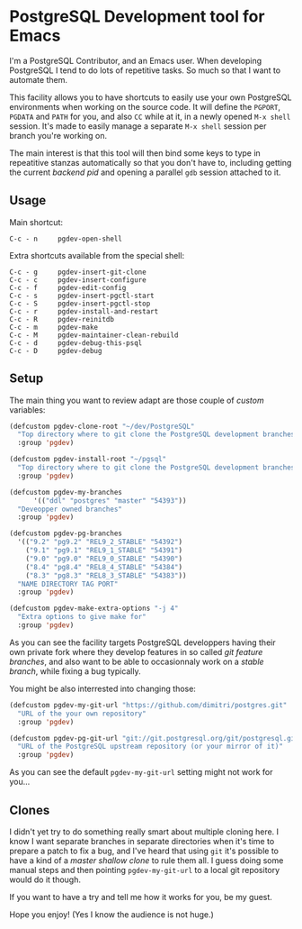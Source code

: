 # PostgreSQL Development tool for Emacs

I'm a PostgreSQL Contributor, and an Emacs user. When developing PostgreSQL
I tend to do lots of repetitive tasks. So much so that I want to automate
them.

This facility allows you to have shortcuts to easily use your own PostgreSQL
environments when working on the source code. It will define the `PGPORT`,
`PGDATA` and `PATH` for you, and also `CC` while at it, in a newly opened
`M-x shell` session. It's made to easily manage a separate `M-x shell`
session per branch you're working on.

The main interest is that this tool will then bind some keys to type in
repeatitive stanzas automatically so that you don't have to, including
getting the current *backend pid* and opening a parallel `gdb` session
attached to it.

## Usage

Main shortcut:

    C-c - n     pgdev-open-shell

Extra shortcuts available from the special shell:

    C-c - g		pgdev-insert-git-clone
    C-c - c		pgdev-insert-configure
    C-c - f		pgdev-edit-config
    C-c - s		pgdev-insert-pgctl-start
    C-c - S		pgdev-insert-pgctl-stop
    C-c - r     pgdev-install-and-restart
    C-c - R		pgdev-reinitdb
    C-c - m		pgdev-make
    C-c - M		pgdev-maintainer-clean-rebuild
    C-c - d		pgdev-debug-this-psql
    C-c - D		pgdev-debug

## Setup

The main thing you want to review adapt are those couple of *custom*
variables:

~~~lisp
(defcustom pgdev-clone-root "~/dev/PostgreSQL"
  "Top directory where to git clone the PostgreSQL development branches"
  :group 'pgdev)

(defcustom pgdev-install-root "~/pgsql"
  "Top directory where to git clone the PostgreSQL development branches"
  :group 'pgdev)

(defcustom pgdev-my-branches
      '(("ddl" "postgres" "master" "54393"))
  "Deveopper owned branches"
  :group 'pgdev)

(defcustom pgdev-pg-branches
  '(("9.2" "pg9.2" "REL9_2_STABLE" "54392")
    ("9.1" "pg9.1" "REL9_1_STABLE" "54391")
    ("9.0" "pg9.0" "REL9_0_STABLE" "54390")
    ("8.4" "pg8.4" "REL8_4_STABLE" "54384")
    ("8.3" "pg8.3" "REL8_3_STABLE" "54383"))
  "NAME DIRECTORY TAG PORT"
  :group 'pgdev)

(defcustom pgdev-make-extra-options "-j 4"
  "Extra options to give make for"
  :group 'pgdev)
~~~

As you can see the facility targets PostgreSQL developpers having their own
private fork where they develop features in so called *git feature
branches*, and also want to be able to occasionnaly work on a *stable
branch*, while fixing a bug typically.

You might be also interrested into changing those:

~~~lisp
(defcustom pgdev-my-git-url "https://github.com/dimitri/postgres.git"
  "URL of the your own repository"
  :group 'pgdev)

(defcustom pgdev-pg-git-url "git://git.postgresql.org/git/postgresql.git"
  "URL of the PostgreSQL upstream repository (or your mirror of it)"
  :group 'pgdev)
~~~

As you can see the default `pgdev-my-git-url` setting might not work for you...

## Clones

I didn't yet try to do something really smart about multiple cloning here. I
know I want separate branches in separate directories when it's time to
prepare a patch to fix a bug, and I've heard that using `git` it's possible
to have a kind of a *master shallow clone* to rule them all. I guess doing
some manual steps and then pointing `pgdev-my-git-url` to a local git
repository would do it though.

If you want to have a try and tell me how it works for you, be my guest.


Hope you enjoy! (Yes I know the audience is not huge.)


